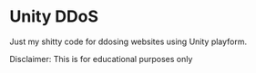 # Unity DDoS

Just my shitty code for ddosing websites using Unity playform.

Disclaimer: This is for educational purposes only